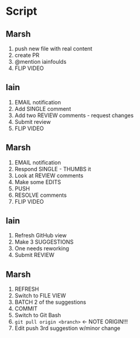 # Script

## Marsh

1. push new file with real content
1. create PR
1. @mention iainfoulds
1. FLIP VIDEO

## Iain

1. EMAIL notification
1. Add SINGLE comment
1. Add two REVIEW comments - request changes
1. Submit review
1. FLIP VIDEO

## Marsh

1. EMAIL notification
1. Respond SINGLE - THUMBS it
1. Look at REVIEW comments
1. Make some EDITS
1. PUSH
1. RESOLVE comments
1. FLIP VIDEO

## Iain

1. Refresh GitHub view
1. Make 3 SUGGESTIONS
  1. One needs reworking
1. Submit REVIEW

## Marsh

1. REFRESH
1. Switch to FILE VIEW
1. BATCH 2 of the suggestions
1. COMMIT
1. Switch to Git Bash
1. `git pull origin <branch>` <- NOTE ORIGIN!!!
1. Edit push 3rd suggestion w/minor change
